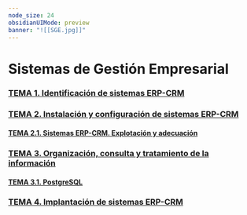 ```yaml
---
node_size: 24
obsidianUIMode: preview
banner: "![[SGE.jpg]]"
---
```

# Sistemas de Gestión Empresarial
### [TEMA 1. Identificación de sistemas ERP-CRM](./Teor%C3%ADa/TEMA%201.%20Identificaci%C3%B3n%20de%20sistemas%20ERP-CRM.md)

### [TEMA 2. Instalación y configuración de sistemas ERP-CRM](./Teor%C3%ADa/TEMA%202.%20Instalaci%C3%B3n%20y%20configuraci%C3%B3n%20de%20sistemas%20ERP-CRM.md)

#### [TEMA 2.1. Sistemas ERP-CRM. Explotación y adecuación](Teoría/TEMA%202.1.%20Sistemas%20ERP-CRM.%20Explotación%20y%20adecuación.md)

### [TEMA 3. Organización, consulta y tratamiento de la información](./Teor%C3%ADa/TEMA%203.%20Organizaci%C3%B3n,%20consulta%20y%20tratamiento%20de%20la%20informaci%C3%B3n.md)

#### [TEMA 3.1. PostgreSQL](Teoría/TEMA%203.1.%20PostgreSQL.md)

### [TEMA 4. Implantación de sistemas ERP-CRM](./Teor%C3%ADa/TEMA%204.%20Implantaci%C3%B3n%20de%20sistemas%20ERP-CRM.md)
